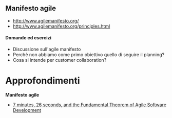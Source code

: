 Manifesto agile
---------------

- http://www.agilemanifesto.org/
- http://www.agilemanifesto.org/principles.html

#### Domande ed esercizi
 - Discussione sull'agile manifesto
 - Perchè non abbiamo come primo obiettivo quello di seguire il planning?
 - Cosa si intende per customer collaboration?

 Approfondimenti
 ===============

 **Manifesto agile**
 - [7 minutes, 26 seconds, and the Fundamental Theorem of Agile Software Development](https://www.youtube.com/watch?v=WSes_PexXcA)
